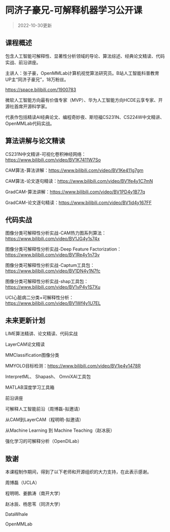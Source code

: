 # 同济子豪兄-可解释机器学习公开课

> 2022-10-30更新

## 课程概述

包含人工智能可解释性、显著性分析领域的导论、算法综述、经典论文精读、代码实战、前沿讲座。 

主讲人：张子豪，OpenMMLab计算机视觉算法研究员。B站人工智能科普教育UP主“同济子豪兄”，18万粉丝。

https://space.bilibili.com/1900783

微软人工智能方向最有价值专家（MVP）、华为人工智能方向HCDE云享专家、开源社首席开源科学家。

代表作包括精读AI经典论文、编程奇妙夜、斯坦福CS231N、CS224W中文精讲、OpenMMLab代码实战。

## 算法讲解与论文精读

CS231N中文精讲-可视化卷积神经网络：https://www.bilibili.com/video/BV1K7411W7So

CAM算法-算法讲解：https://www.bilibili.com/video/BV1Ke411g7gm

CAM算法-论文逐句精读：https://www.bilibili.com/video/BV1fe4y1C7mN

GradCAM-算法讲解：https://www.bilibili.com/video/BV1PD4y1B77q

GradCAM-论文逐句精读：https://www.bilibili.com/video/BV1id4y167FF

## 代码实战

图像分类可解释性分析实战-CAM热力图系列算法：https://www.bilibili.com/video/BV1JG4y1s74x

图像分类可解释性分析实战-Deep Feature Factorization：https://www.bilibili.com/video/BV1Re4y1n73v

图像分类可解释性分析实战-Captum工具包：https://www.bilibili.com/video/BV1DN4y1N7fc

图像分类可解释性分析实战-shap工具包：https://www.bilibili.com/video/BV1vP4y1S7Xu

UCI心脏病二分类+可解释性分析：https://www.bilibili.com/video/BV1Wf4y1U7EL

## 未来更新计划

LIME算法精讲、论文精读、代码实战

LayerCAM论文精读

MMClassification图像分类

MMYOLO目标检测：https://www.bilibili.com/video/BV1je4y1478R

InterpretML、 Shapash、 OmniXAI工具包

MATLAB深度学习工具箱



前沿讲座

可解释人工智能前沿（周博磊-拟邀请）

从CAM到LayerCAM（程明明-拟邀请）

从Machine Learning 到 Machine Teaching（赵冰辰）

强化学习的可解释分析（OpenDILab）

## 致谢

本课程制作期间，得到了以下老师和开源组织的大力支持，在此表示感谢。

周博磊（UCLA）

程明明、姜鹏涛（南开大学）

赵冰辰、杨思苇（同济大学）

DataWhale

OpenMMLab

